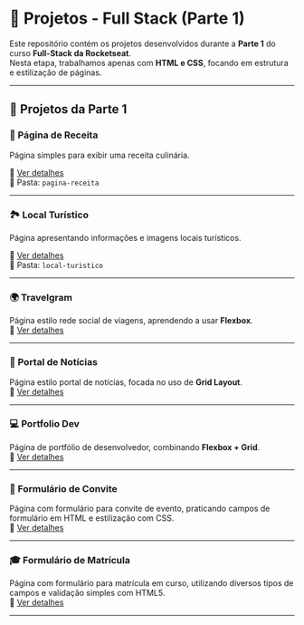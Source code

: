 # 🚀 Projetos - Full Stack (Parte 1)

Este repositório contém os projetos desenvolvidos durante a **Parte 1** do curso **Full-Stack da Rocketseat**.  
Nesta etapa, trabalhamos apenas com **HTML e CSS**, focando em estrutura e estilização de páginas.

---

## 📂 Projetos da Parte 1

### 🍲 Página de Receita
Página simples para exibir uma receita culinária.

🔗 [Ver detalhes](./pagina-receita/README.md)  
📂 Pasta: `pagina-receita`

---

### 🏞️ Local Turístico
Página apresentando informações e imagens locais turísticos.

🔗 [Ver detalhes](./local-turistico/README.md)  
📂 Pasta: `local-turistico`

---

### 🌍 Travelgram
Página estilo rede social de viagens, aprendendo a usar **Flexbox**.  
🔗 [Ver detalhes](./travelgram/README.md)  

---

### 📰 Portal de Notícias
Página estilo portal de notícias, focada no uso de **Grid Layout**.  
🔗 [Ver detalhes](./portal-de-noticias/README.md)  

---

### 💻 Portfolio Dev
Página de portfólio de desenvolvedor, combinando **Flexbox + Grid**.  
🔗 [Ver detalhes](./portfolio-dev/README.md)  

---

### 📝 Formulário de Convite
Página com formulário para convite de evento, praticando campos de formulário em HTML e estilização com CSS.  
🔗 [Ver detalhes](./formulario-de-convite/README.md)  

---

### 🎓 Formulário de Matrícula
Página com formulário para matrícula em curso, utilizando diversos tipos de campos e validação simples com HTML5.  
🔗 [Ver detalhes](./formulario-de-matricula/README.md)  

---
